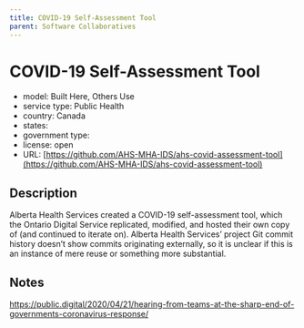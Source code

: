 ```yaml
---
title: COVID-19 Self-Assessment Tool
parent: Software Collaboratives
---
```


# COVID-19 Self-Assessment Tool

- model: Built Here, Others Use
- service type: Public Health
- country: Canada
- states: 
- government type: 
- license: open
- URL: [https://github.com/AHS-MHA-IDS/ahs-covid-assessment-tool](https://github.com/AHS-MHA-IDS/ahs-covid-assessment-tool)

## Description
Alberta Health Services created a COVID-19 self-assessment tool, which the Ontario Digital Service replicated, modified, and hosted their own copy of (and continued to iterate on). Alberta Health Services’ project Git commit history doesn’t show commits originating externally, so it is unclear if this is an instance of mere reuse or something more substantial.

## Notes
https://public.digital/2020/04/21/hearing-from-teams-at-the-sharp-end-of-governments-coronavirus-response/
